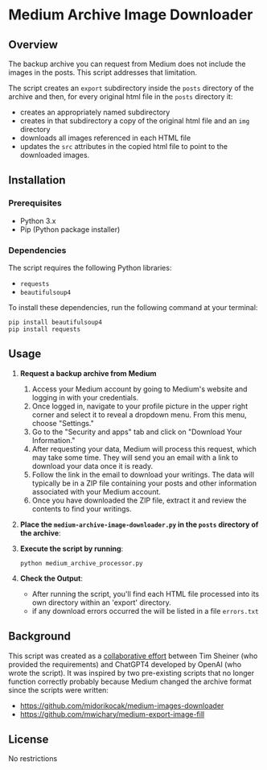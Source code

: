 # Medium Archive Image Downloader

## Overview
The backup archive you can request from Medium does not include the images in the posts. This script addresses that limitation.

The script creates an `export` subdirectory inside the `posts` directory of the archive and then, for every original html file in the `posts` directory it:
- creates an appropriately named subdirectory
- creates in that subdirectory a copy of the original html file and an `img` directory
- downloads all images referenced in each HTML file
- updates the `src` attributes in the copied html file to point to the downloaded images.



## Installation

### Prerequisites
- Python 3.x
- Pip (Python package installer)

### Dependencies
The script requires the following Python libraries:
- `requests`
- `beautifulsoup4`

To install these dependencies, run the following command at your terminal: 
```
pip install beautifulsoup4
pip install requests
```


## Usage

1. **Request a backup archive from Medium**
    1. Access your Medium account by going to Medium's website and logging in with your credentials.
    1. Once logged in, navigate to your profile picture in the upper right corner and select it to reveal a dropdown menu. From this menu, choose "Settings."
    1. Go to the "Security and apps" tab and click on "Download Your Information."
    1. After requesting your data, Medium will process this request, which may take some time. They will send you an email with a link to download your data once it is ready.
    1. Follow the link in the email to download your writings. The data will typically be in a ZIP file containing your posts and other information associated with your Medium account.
    1. Once you have downloaded the ZIP file, extract it and review the contents to find your writings.
1. **Place the `medium-archive-image-downloader.py` in the `posts` directory of the archive**:
2. **Execute the script by running**:
     ```
     python medium_archive_processor.py
     ```

3. **Check the Output**:
   - After running the script, you'll find each HTML file processed into its own directory within an 'export' directory.
   - if any download errors occurred the will be listed in a file `errors.txt`

## Background
This script was created as a [collaborative effort](https://chat.openai.com/share/9b9672d3-1335-45b7-8254-e87aa270e47e) between Tim Sheiner (who provided the requirements) and ChatGPT4 developed by OpenAI (who wrote the script). It was inspired by two pre-existing scripts that no longer function correctly probably because Medium changed the archive format since the scripts were written:
  - https://github.com/midorikocak/medium-images-downloader
  - https://github.com/mwichary/medium-export-image-fill



## License
No restrictions



